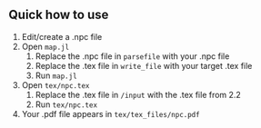 ## Quick how to use

1. Edit/create a .npc file
2. Open `map.jl`
    1. Replace the .npc file in `parsefile` with your .npc file
    2. Replace the .tex file in `write_file` with your target .tex file
    3. Run `map.jl`
3. Open `tex/npc.tex`
    1. Replace the .tex file in `/input` with the .tex file from 2.2
    2. Run `tex/npc.tex`
4. Your .pdf file appears in `tex/tex_files/npc.pdf`